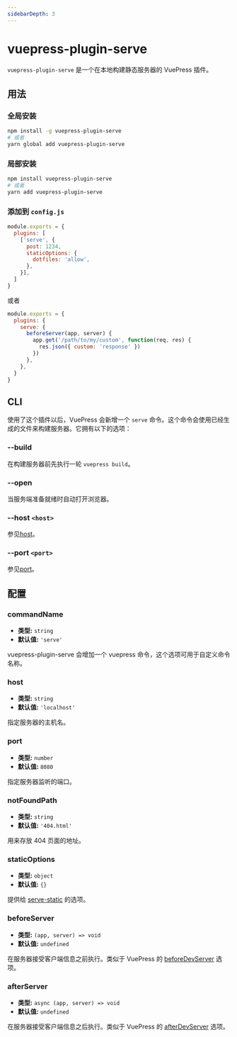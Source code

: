 ```yaml
---
sidebarDepth: 3
---
```


# vuepress-plugin-serve

`vuepress-plugin-serve` 是一个在本地构建静态服务器的 VuePress 插件。

## 用法

### 全局安装

```bash
npm install -g vuepress-plugin-serve
# 或者
yarn global add vuepress-plugin-serve
```

### 局部安装

```bash
npm install vuepress-plugin-serve
# 或者
yarn add vuepress-plugin-serve
```

### 添加到 `config.js`

```js
module.exports = {
  plugins: [
    ['serve', {
      post: 1234,
      staticOptions: {
        dotfiles: 'allow',
      },
    }],
  ]
}
```
或者
```js
module.exports = {
  plugins: {
    serve: {
      beforeServer(app, server) {
        app.get('/path/to/my/custom', function(req, res) {
          res.json({ custom: 'response' })
        })
      },
    },
  }
}
```

## CLI

使用了这个插件以后，VuePress 会新增一个 `serve` 命令。这个命令会使用已经生成的文件来构建服务器。它拥有以下的选项：

### --build

在构建服务器前先执行一轮 `vuepress build`。

### --open

当服务端准备就绪时自动打开浏览器。

### --host `<host>`

参见[host](#host)。

### --port `<port>`

参见[port](#port)。

## 配置

### commandName

- **类型:** `string`
- **默认值:** `'serve'`

vuepress-plugin-serve 会增加一个 vuepress 命令，这个选项可用于自定义命令名称。

### host

- **类型:** `string`
- **默认值:** `'localhost'`

指定服务器的主机名。

### port

- **类型:** `number`
- **默认值:** `8080`

指定服务器监听的端口。

### notFoundPath

- **类型:** `string`
- **默认值:** `'404.html'`

用来存放 404 页面的地址。

### staticOptions

- **类型:** `object`
- **默认值:** `{}`

提供给 [serve-static](https://github.com/expressjs/serve-static#servestaticroot-options) 的选项。

### beforeServer

- **类型:** `(app, server) => void`
- **默认值:** `undefined`

在服务器接受客户端信息之前执行。类似于 VuePress 的 [beforeDevServer](https://v1.vuepress.vuejs.org/zh/plugin/option-api.html#beforedevserver) 选项。

### afterServer

- **类型:** `async (app, server) => void`
- **默认值:** `undefined`

在服务器接受客户端信息之后执行。类似于 VuePress 的 [afterDevServer](https://v1.vuepress.vuejs.org/zh/plugin/option-api.html#afterdevserver) 选项。
